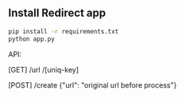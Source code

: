 ## Install Redirect app

```bash
pip install -r requirements.txt
python app.py
```

API:

[GET]
/url
/[uniq-key]

[POST]
/create
{"url": "original url before process"}
